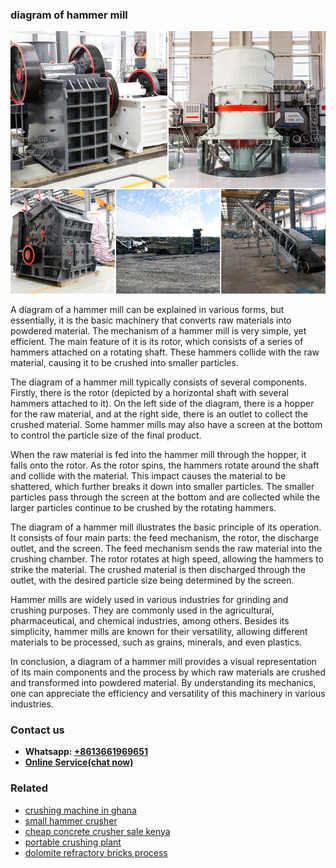 <h3>diagram of hammer mill</h3><img src='1708589465.jpg' alt=''><p>A diagram of a hammer mill can be explained in various forms, but essentially, it is the basic machinery that converts raw materials into powdered material. The mechanism of a hammer mill is very simple, yet efficient. The main feature of it is its rotor, which consists of a series of hammers attached on a rotating shaft. These hammers collide with the raw material, causing it to be crushed into smaller particles.</p><p>The diagram of a hammer mill typically consists of several components. Firstly, there is the rotor (depicted by a horizontal shaft with several hammers attached to it). On the left side of the diagram, there is a hopper for the raw material, and at the right side, there is an outlet to collect the crushed material. Some hammer mills may also have a screen at the bottom to control the particle size of the final product.</p><p>When the raw material is fed into the hammer mill through the hopper, it falls onto the rotor. As the rotor spins, the hammers rotate around the shaft and collide with the material. This impact causes the material to be shattered, which further breaks it down into smaller particles. The smaller particles pass through the screen at the bottom and are collected while the larger particles continue to be crushed by the rotating hammers.</p><p>The diagram of a hammer mill illustrates the basic principle of its operation. It consists of four main parts: the feed mechanism, the rotor, the discharge outlet, and the screen. The feed mechanism sends the raw material into the crushing chamber. The rotor rotates at high speed, allowing the hammers to strike the material. The crushed material is then discharged through the outlet, with the desired particle size being determined by the screen.</p><p>Hammer mills are widely used in various industries for grinding and crushing purposes. They are commonly used in the agricultural, pharmaceutical, and chemical industries, among others. Besides its simplicity, hammer mills are known for their versatility, allowing different materials to be processed, such as grains, minerals, and even plastics.</p><p>In conclusion, a diagram of a hammer mill provides a visual representation of its main components and the process by which raw materials are crushed and transformed into powdered material. By understanding its mechanics, one can appreciate the efficiency and versatility of this machinery in various industries.</p><h3>Contact us</h3><ul><li><strong>Whatsapp:&nbsp;<a href="https://wa.me/8613661969651">+8613661969651</a></strong></li><li><a href="https://swt.shibang-china.com/?git&amp;zhl&amp;diagram of hammer mill"><strong>Online Service(chat now)</strong></a></li></ul><h3>Related</h3><ul><li><a href='crushing machine in ghana.md'>crushing machine in ghana</a></li><li><a href='small hammer crusher.md'>small hammer crusher</a></li><li><a href='cheap concrete crusher sale kenya.md'>cheap concrete crusher sale kenya</a></li><li><a href='portable crushing plant.md'>portable crushing plant</a></li><li><a href='dolomite refractory bricks process.md'>dolomite refractory bricks process</a></li></ul>